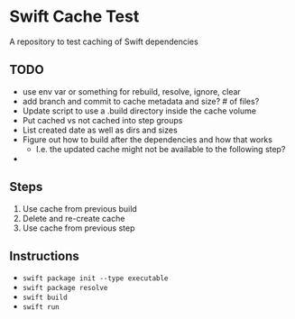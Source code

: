 # Swift Cache Test

A repository to test caching of Swift dependencies

## TODO

- use env var or something for rebuild, resolve, ignore, clear
- add branch and commit to cache metadata and size? # of files?
- Update script to use a .build directory inside the cache volume
- Put cached vs not cached into step groups
- List created date as well as dirs and sizes
- Figure out how to build after the dependencies and how that works
  - I.e. the updated cache might not be available to the following step?
-

## Steps

1. Use cache from previous build
2. Delete and re-create cache
3. Use cache from previous step

## Instructions

- `swift package init --type executable`
- `swift package resolve`
- `swift build`
- `swift run`
